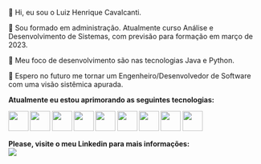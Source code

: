 <p>👋 Hi, eu sou o Luiz Henrique Cavalcanti.<p>
<p>👀 Sou formado em administração. Atualmente curso Análise e Desenvolvimento de Sistemas, com previsão para formação em março de 2023.<p>
<P>🌱 Meu foco de desenvolvimento são nas tecnologias Java e Python.<p>
<p>💞️ Espero no futuro me tornar um Engenheiro/Desenvolvedor de Software com uma visão sistêmica apurada.<p>   

<p>

  
  
<p>

<b>Atualmente eu estou aprimorando as seguintes tecnologias:<b>
  
<img src="https://cdn.jsdelivr.net/gh/devicons/devicon/icons/python/python-original-wordmark.svg" width="40" height="40"/> 
<img src="https://cdn.jsdelivr.net/gh/devicons/devicon/icons/java/java-original.svg" width="40" height="40"/>
<img src="https://cdn.jsdelivr.net/gh/devicons/devicon/icons/git/git-original.svg" width="40" height="40"/> 
<img src="https://cdn.jsdelivr.net/gh/devicons/devicon/icons/github/github-original.svg" width="40" height="40"/>  
<img src="https://cdn.jsdelivr.net/gh/devicons/devicon/icons/html5/html5-original-wordmark.svg" width="40" height="40"/>    
<img src="https://cdn.jsdelivr.net/gh/devicons/devicon/icons/css3/css3-original.svg" width="40" height="40"/> 
<img src="https://cdn.jsdelivr.net/gh/devicons/devicon/icons/django/django-plain.svg" width="40" height="40"/>  
<img src="https://cdn.jsdelivr.net/gh/devicons/devicon/icons/canva/canva-original.svg" width="40" height="40"/> 
<img src="https://cdn.jsdelivr.net/gh/devicons/devicon/icons/mysql/mysql-original-wordmark.svg" width="40" height="40"/> 

<p>

  
  
<p>
  
<b>Please, visite o meu Linkedin para mais informações:<b>  
<a href="https://www.linkedin.com/in/luizhenriquecavalcanti" target="_blank"><img src="https://img.shields.io/badge/-LinkedIn-%230077B5?style=for-the-badge&logo=linkedin&logoColor=white" target="_blank"></a>
